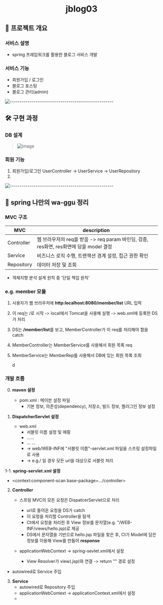 <h1 align="center"> jblog03 </h1>
<!-- <h3 align="center"> A Comparative Study between Different Pre-processing Approaches and Classifiers </h3>  
 -->

## :pencil: 프로젝트 개요
### 서비스 설명
- spring 프레임워크를 활용한 블로그 서비스 개발


### 서비스 기능
- 회원가입 / 로그인
- 블로그 포스팅
- 블로그 관리(admin)
  
![-----------------------------------------------------](https://raw.githubusercontent.com/andreasbm/readme/master/assets/lines/rainbow.png)



## 🛠️ 구현 과정
### DB 설계
> ![image](https://github.com/newjee/jblog/assets/31722578/1971f22e-926b-4af9-b404-a56768c4a977)


### 회원 기능
1. 회원가입/로그인 UserController -> UserService -> UserRepository
2. 

![-----------------------------------------------------](https://raw.githubusercontent.com/andreasbm/readme/master/assets/lines/rainbow.png)


## 🍃 spring 나만의 wa-ggu 정리

### MVC 구조

MVC       |  description
----------|----------------------------------------------------------------------
Controller   |  웹 브라우저의 req을 받음 -> req param 바인딩, 검증, res화면, res화면에 담을 model 결정 
Service      |  비즈니스 로직 수행, 트랜잭션 경계 설정, 접근 권한 확인
Repository          |  데이터 저장 및 조회
- 객체지향 분석 설계 원칙 중 '단일 책임 원칙'

### e.g. member 모듈
1. 사용자가 웹 브라우저에 **http:localhost:8080/member/list** URL 입력
2. 이 req는 /로 시작 -> local에서 Tomcat을 사용해 실행 -> web.xml에 등록한 DS가 처리
3. DS는 **/member/list**를 보고, MemberController가 이 req를 처리해야 함을 catch
4. MemberController는 MemberService를 사용해서 회원 목록 req
5. MemberService는 MemberRep를 사용해서 DB에 있는 회원 목록 조회

   d
### 개발 흐름
0. **maven 설정**
   - pom.xml : 메이븐 설정 파일
      - 기본 정보, 의존성(dependency), 저장소, 빌드 정보, 플러그인 정보 설정
       
1. **DispatcherServlet 설정**
   - web.xml
      - 서블릿 이름 설정 및 매핑
      - <servlet> <servlet-name>...<serlvet-class>... </servlet>
      - <servlet-mapping> <servlet-name> ... <url-pattern>... </servlet-mapping>
      - -> web/WEB-INF에 "서블릿 이름"-servlet.xml 파일을 스프링 설정파일로 사용
      - -> e.g.<url-pattern>/ 일 경우 모든 url을 대상으로 서블릿 처리

1-1. **spring-servlet.xml 설정**
   - <context:component-scan base-package=.../controller>


2. **Controller**
   - 스프링 MVC의 모든 요청은 DispatcerServlet으로 처리
      - url로 들어온 요청을 DS가 catch
      - 이 요청을 처리할 Controller을 탐색
      - Ct에서 요청을 처리한 후 View 정보를 문자열(e.g. "/WEB-INF/views/hello.jsp)로 제공
      - DS에서 문자열을 기반으로 hello.jsp 파일을 찾은 후, Ct가 Model에 담은 정보를 이용해 View를 만들어 **response**
    
   
   - applicationWebContext -> spring-sevlet.xml에서 설정
     - View Resolver가 view(.jsp)와 연결 -> return "" 경로 설정
    
  - autowired로 Service 주입
3. **Service**
   - autowired로 Repository 주입
   - applicationWebContext -> applicationContext.xml에서 설정
   - 

   

